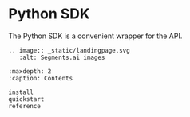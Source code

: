 <!---
Segments.ai Documentation documentation master file, created by
sphinx-quickstart on Tue Apr  5 00:19:50 2022.
You can adapt this file completely to your liking, but it should at least
contain the root `toctree` directive.
-->

# Python SDK

The Python SDK is a convenient wrapper for the API.

```{eval-rst}
.. image:: _static/landingpage.svg
   :alt: Segments.ai images
```

```{toctree}
:maxdepth: 2
:caption: Contents

install
quickstart
reference
```

<!--
# Indices and tables

* {ref}`genindex`
* {ref}`modindex`
* {ref}`search`
-->

